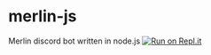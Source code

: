# merlin-js
Merlin discord bot written in node.js
[![Run on Repl.it](https://repl.it/badge/github/windowsboy111/merlin-js)](https://repl.it/github/windowsboy111/merlin-js)